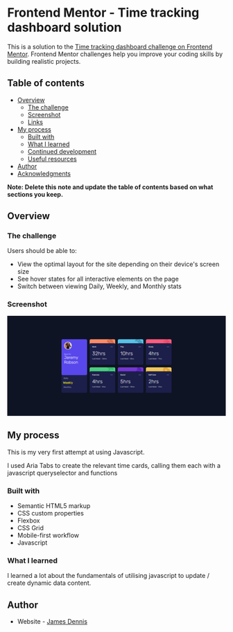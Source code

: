 <!-- @format -->

# Frontend Mentor - Time tracking dashboard solution

This is a solution to the [Time tracking dashboard challenge on Frontend Mentor](https://www.frontendmentor.io/challenges/time-tracking-dashboard-UIQ7167Jw). Frontend Mentor challenges help you improve your coding skills by building realistic projects.

## Table of contents

- [Overview](#overview)
  - [The challenge](#the-challenge)
  - [Screenshot](#screenshot)
  - [Links](#links)
- [My process](#my-process)
  - [Built with](#built-with)
  - [What I learned](#what-i-learned)
  - [Continued development](#continued-development)
  - [Useful resources](#useful-resources)
- [Author](#author)
- [Acknowledgments](#acknowledgments)

**Note: Delete this note and update the table of contents based on what sections you keep.**

## Overview

### The challenge

Users should be able to:

- View the optimal layout for the site depending on their device's screen size
- See hover states for all interactive elements on the page
- Switch between viewing Daily, Weekly, and Monthly stats

### Screenshot

![](./Screenshot.png)

## My process

This is my very first attempt at using Javascript.

I used Aria Tabs to create the relevant time cards, calling them each with a javascript queryselector and functions

### Built with

- Semantic HTML5 markup
- CSS custom properties
- Flexbox
- CSS Grid
- Mobile-first workflow
- Javascript

### What I learned

I learned a lot about the fundamentals of utilising javascript to update / create dynamic data content.

## Author

- Website - [James Dennis](https://www.jamesdennis.org)
